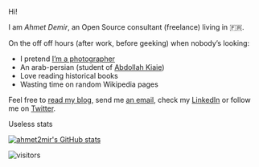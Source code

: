 Hi!

I am *Ahmet Demir*, an Open Source consultant (freelance) living in 🇫🇷.

On the off off hours (after work, before geeking) when nobody’s looking:

* I pretend [I’m a photographer](https://www.flickr.com/photos/ahmet2mir/)
* An arab-persian (student of [Abdollah Kiaie](http://a.kiaie.monsite-orange.fr/page1/index.html))
* Love reading historical books
* Wasting time on random Wikipedia pages

Feel free to [read my blog](http://ahmet2mir.eu/blog), send me [an email](mailto:me@ahmet2mir.eu?subject=Hello!), check my [LinkedIn](https://linkedin.com/in/ahmet2mir) or follow me on [Twitter](https://twitter.com/ahmet2mir).

Useless stats

[![ahmet2mir's GitHub stats](https://github-readme-stats.vercel.app/api?username=ahmet2mir)](https://github.com/anuraghazra/github-readme-stats)

![visitors](https://visitor-badge.glitch.me/badge?page_id=ahmet2mir.ahmet2mir)
